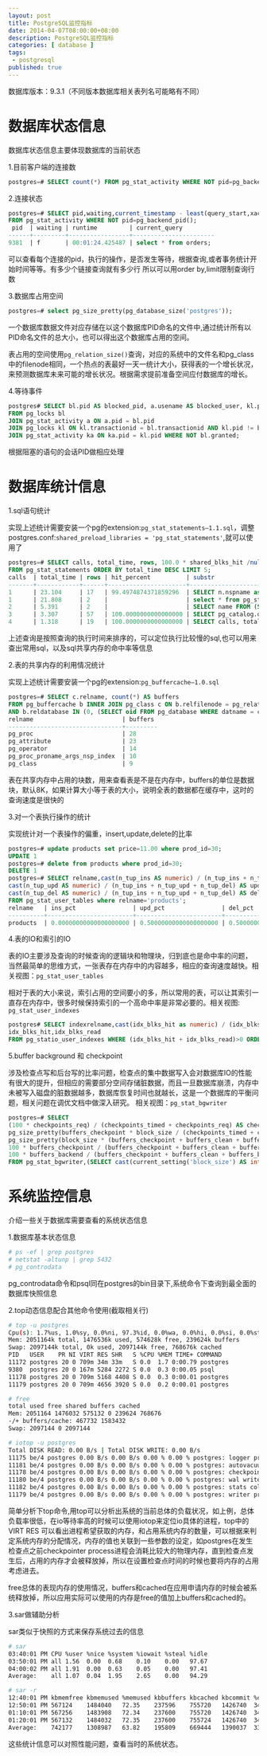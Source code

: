 ```yaml
---
layout: post
title: PostgreSQL监控指标
date: 2014-04-07T08:00:00+08:00
description: PostgreSQL监控指标
categories: [ database ]
tags: 
 - postgresql
published: true
---
```


数据库版本：9.3.1（不同版本数据库相关表列名可能略有不同）

# 数据库状态信息

数据库状态信息主要体现数据库的当前状态

1.目前客户端的连接数

~~~sql
postgres=# SELECT count(*) FROM pg_stat_activity WHERE NOT pid=pg_backend_pid();
~~~

2.连接状态

~~~sql
postgres=# SELECT pid,waiting,current_timestamp - least(query_start,xact_start) AS runtime,substr(query,1,25) AS current_query 
FROM pg_stat_activity WHERE NOT pid=pg_backend_pid();
 pid  | waiting | runtime         | current_query 
------+---------+-----------------+-----------------------
9381  | f       | 00:01:24.425487 | select * from orders;
~~~

可以查看每个连接的pid，执行的操作，是否发生等待，根据查询,或者事务统计开始时间等等。有多少个链接查询就有多少行 所以可以用order by,limit限制查询行数

3.数据库占用空间

~~~sql
postgres=# select pg_size_pretty(pg_database_size('postgres'));
~~~

一个数据库数据文件对应存储在以这个数据库PID命名的文件中,通过统计所有以PID命名文件的总大小，也可以得出这个数据库占用的空间。

表占用的空间使用`pg_relation_size()`查询，对应的系统中的文件名和pg_class中的filenode相同，一个热点的表最好一天一统计大小，获得表的一个增长状况，来预测数据库未来可能的增长状况。根据需求提前准备空间应付数据库的增长。

4.等待事件

~~~sql
postgres# SELECT bl.pid AS blocked_pid, a.usename AS blocked_user, kl.pid AS blocking_pid, ka.usename AS blocking_user, a.query AS blocked_statement 
FROM pg_locks bl 
JOIN pg_stat_activity a ON a.pid = bl.pid 
JOIN pg_locks kl ON kl.transactionid = bl.transactionid AND kl.pid != bl.pid 
JOIN pg_stat_activity ka ON ka.pid = kl.pid WHERE NOT bl.granted;
~~~

根据阻塞的语句的会话PID做相应处理

# 数据库统计信息

1.sql语句统计

实现上述统计需要安装一个pg的extension:`pg_stat_statements–1.1.sql`，调整postgres.conf:`shared_preload_libraries = 'pg_stat_statements'`,就可以使用了

~~~sql
postgres=# SELECT calls, total_time, rows, 100.0 * shared_blks_hit /nullif(shared_blks_hit + shared_blks_read, 0) AS hit_percent,substr(query,1,25)
FROM pg_stat_statements ORDER BY total_time DESC LIMIT 5;
calls  | total_time | rows | hit_percent          | substr 
-------+------------+------+----------------------+---------------------------
1      | 23.104     | 17   | 99.4974874371859296  | SELECT n.nspname as Sche
1      | 21.808     | 2    |                      | select * from pg_stat_sta
2      | 5.391      | 2    |                      | SELECT name FROM (SELECT
3      | 3.307      | 57   | 100.0000000000000000 | SELECT pg_catalog.quote_i
4      | 1.318      | 19   | 100.0000000000000000 | SELECT calls, total_time,
~~~
上述查询是按照查询的执行时间来排序的，可以定位执行比较慢的sql,也可以用来查出常用sql，以及sql共享内存的命中率等信息

2.表的共享内存的利用情况统计

实现上述统计需要安装一个pg的extension:`pg_buffercache–1.0.sql`

~~~sql
postgres=# SELECT c.relname, count(*) AS buffers 
FROM pg_buffercache b INNER JOIN pg_class c ON b.relfilenode = pg_relation_filenode(c.oid) 
AND b.reldatabase IN (0, (SELECT oid FROM pg_database WHERE datname = current_database())) GROUP BY c.relname ORDER BY 2 DESC LIMIT 5;
relname                         | buffers 
--------------------------------+---------
pg_proc                         | 28
pg_attribute                    | 23
pg_operator                     | 14
pg_proc_proname_args_nsp_index  | 10
pg_class                        | 9
~~~

表在共享内存中占用的块数，用来查看表是不是在内存中，buffers的单位是数据块，默认8K，如果计算大小等于表的大小，说明全表的数据都在缓存中，这时的查询速度是很快的

3.对一个表执行操作的统计

实现统计对一个表操作的偏重，insert,update,delete的比率

~~~sql
postgres=# update products set price=11.00 where prod_id=30;
UPDATE 1
postgres=# delete from products where prod_id=30;
DELETE 1
postgres=# SELECT relname,cast(n_tup_ins AS numeric) / (n_tup_ins + n_tup_upd + n_tup_del) AS ins_pct,
cast(n_tup_upd AS numeric) / (n_tup_ins + n_tup_upd + n_tup_del) AS upd_pct, 
cast(n_tup_del AS numeric) / (n_tup_ins + n_tup_upd + n_tup_del) AS del_pct 
FROM pg_stat_user_tables where relname='products';
relname   | ins_pct                | upd_pct                | del_pct 
----------+------------------------+------------------------+------------------------
products  | 0.00000000000000000000 | 0.50000000000000000000 | 0.50000000000000000000
~~~

4.表的IO和索引的IO

表的IO主要涉及查询的时候查询的逻辑块和物理块，归到底也是命中率的问题，当然最简单的思维方式，一张表存在内存中的内容越多，相应的查询速度越快。相关视图：`pg_stat_user_tables`

相对于表的大小来说，索引占用的空间要小的多，所以常用的表，可以让其索引一直存在内存中，很多时候保持索引的一个高命中率是非常必要的。相关视图: `pg_stat_user_indexes`

~~~sql
postgres# SELECT indexrelname,cast(idx_blks_hit as numeric) / (idx_blks_hit + idx_blks_read) AS hit_pct,
idx_blks_hit,idx_blks_read 
FROM pg_statio_user_indexes WHERE (idx_blks_hit + idx_blks_read)>0 ORDER BY hit_pct;
~~~

5.buffer background 和 checkpoint

涉及检查点写和后台写的比率问题，检查点的集中数据写入会对数据库IO的性能有很大的提升，但相应的需要部分空间存储脏数据，而且一旦数据库崩溃，内存中未被写入磁盘的脏数据越多，数据库恢复时间也就越长，这是一个数据库的平衡问题，相关问题在调优文档中做深入研究。 相关视图：`pg_stat_bgwriter`

~~~sql
postgres=# SELECT
(100 * checkpoints_req) / (checkpoints_timed + checkpoints_req) AS checkpoints_req_pct,
pg_size_pretty(buffers_checkpoint * block_size / (checkpoints_timed + checkpoints_req)) AS avg_checkpoint_write,
pg_size_pretty(block_size * (buffers_checkpoint + buffers_clean + buffers_backend)) AS total_written,
100 * buffers_checkpoint / (buffers_checkpoint + buffers_clean + buffers_backend) AS checkpoint_write_pct,
100 * buffers_backend / (buffers_checkpoint + buffers_clean + buffers_backend) AS backend_write_pct,*
FROM pg_stat_bgwriter,(SELECT cast(current_setting('block_size') AS integer) AS block_size) AS bs;
~~~

# 系统监控信息

介绍一些关于数据库需要查看的系统状态信息

1.数据库基本状态信息

~~~bash
# ps -ef | grep postgres
# netstat -altunp | grep 5432
# pg_controdata   
~~~

pg_controdata命令和psql同在postgres的bin目录下,系统命令下查询到最全面的数据库快照信息

2.top动态信息配合其他命令使用(截取相关行)

~~~bash
# top -u postgres
Cpu(s): 1.7%us, 1.0%sy, 0.0%ni, 97.3%id, 0.0%wa, 0.0%hi, 0.0%si, 0.0%st
Mem: 2051164k total, 1476536k used, 574628k free, 239624k buffers
Swap: 2097144k total, 0k used, 2097144k free, 768676k cached
PID   USER    PR NI VIRT RES SHR   S %CPU %MEM TIME+ COMMAND 
11172 postgres 20 0 709m 34m 33m   S 0.0  1.7 0:00.79 postgres 
9380  postgres 20 0 167m 5284 2272 S 0.0  0.3 0:00.05 psql 
11178 postgres 20 0 709m 5168 4408 S 0.0  0.3 0:00.01 postgres 
11179 postgres 20 0 709m 4656 3920 S 0.0  0.2 0:00.01 postgres 
~~~

~~~bash
# free
total used free shared buffers cached
Mem: 2051164 1476032 575132 0 239624 768676
-/+ buffers/cache: 467732 1583432
Swap: 2097144 0 2097144
~~~

~~~bash
# iotop -u postgres
Total DISK READ: 0.00 B/s | Total DISK WRITE: 0.00 B/s
11175 be/4 postgres 0.00 B/s 0.00 B/s 0.00 % 0.00 % postgres: logger process
11181 be/4 postgres 0.00 B/s 0.00 B/s 0.00 % 0.00 % postgres: autovacuum launcher process
11178 be/4 postgres 0.00 B/s 0.00 B/s 0.00 % 0.00 % postgres: checkpointer process
11180 be/4 postgres 0.00 B/s 0.00 B/s 0.00 % 0.00 % postgres: wal writer process
11182 be/4 postgres 0.00 B/s 0.00 B/s 0.00 % 0.00 % postgres: stats collector process
11179 be/4 postgres 0.00 B/s 0.00 B/s 0.00 % 0.00 % postgres: writer process
~~~
 
简单分析下top命令,用top可以分析出系统的当前总体的负载状况，如上例，总体负载率很低，在io等待率高的时候可以使用iotop来定位io具体的进程，top中的VIRT RES 可以看出进程希望获取的内存，和占用系统内存的数量，可以根据来判定系统内存的分配情况，内存的值也关联到一些参数的设定，如postgres在发生检查点之前checkpointer process进程会消耗比较大的物理内存，直到检查点发生后，占用的内存才会被释放掉，所以在设置检查点时间的时候也要将内存的占用考虑进去。

free总体的表现内存的使用情况，buffers和cached在应用申请内存的时候会被系统释放掉，所以应用实际可以使用的内存是free的值加上buffers和cached的。

3.sar做辅助分析

sar类似于快照的方式来保存系统过去的信息

~~~bash
# sar
03:40:01 PM CPU %user %nice %system %iowait %steal %idle
03:50:01 PM all 1.56  0.00  0.68    0.10    0.00   97.67
04:00:02 PM all 1.91  0.00  0.63    0.05    0.00   97.41
Average:    all 1.07  0.04  1.95    2.65    0.00   94.29
~~~

~~~bash
# sar -r
12:40:01 PM kbmemfree kbmemused %memused kbbuffers kbcached kbcommit %commit
12:50:01 PM 567124    1484040   72.35    237596    755720   1426740  34.39
01:10:01 PM 567256    1483908   72.34    237600    755720   1426740  34.39
01:20:01 PM 567132    1484032   72.35    237600    755724   1426740  34.39
Average:    742177    1308987   63.82    195809    669444   1390037  33.51
~~~

这些统计信息可以对照性能问题，查看当时的系统状态。


